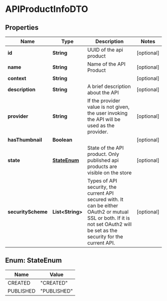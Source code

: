 
# APIProductInfoDTO

## Properties
Name | Type | Description | Notes
------------ | ------------- | ------------- | -------------
**id** | **String** | UUID of the api product  |  [optional]
**name** | **String** | Name of the API Product |  [optional]
**context** | **String** |  |  [optional]
**description** | **String** | A brief description about the API |  [optional]
**provider** | **String** | If the provider value is not given, the user invoking the API will be used as the provider.  |  [optional]
**hasThumbnail** | **Boolean** |  |  [optional]
**state** | [**StateEnum**](#StateEnum) | State of the API product. Only published api products are visible on the store  |  [optional]
**securityScheme** | **List&lt;String&gt;** | Types of API security, the current API secured with. It can be either OAuth2 or mutual SSL or both. If it is not set OAuth2 will be set as the security for the current API.  |  [optional]


<a name="StateEnum"></a>
## Enum: StateEnum
Name | Value
---- | -----
CREATED | &quot;CREATED&quot;
PUBLISHED | &quot;PUBLISHED&quot;



